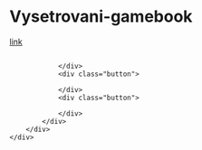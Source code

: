 # Vysetrovani-gamebook    
[link](https://lukasvedral.github.io/Vysetrovani-gamebook/)


<div class="page">
        <div class="container">
            <div class="page__header">
                <img class="image-responsive" src="" alt="">
            </div>
            <div class="page__main">
                <div class="story">

                </div>
                <div class="button">

                </div>
                <div class="button">
                    
                </div>
            </div>
        </div>
    </div>
